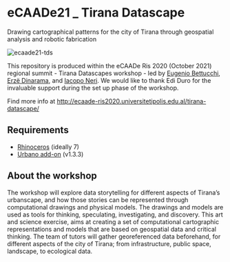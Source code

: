 # eCAADe21 _ Tirana Datascape
Drawing cartographical patterns for the city of Tirana through geospatial analysis and robotic fabrication

![ecaade21-tds](https://user-images.githubusercontent.com/50297074/136700390-4406cc67-b229-40f9-b677-ab3a31703736.jpg)

This repository is produced within the eCAADe Ris 2020 (October 2021) regional summit - Tirana Datascapes workshop - led by [Eugenio Bettucchi](https://www.linkedin.com/in/eugenio-bettucchi-b59683b5), [Erzë Dinarama](https://www.linkedin.com/in/erz%C3%AB-dinarama-20532558/), and [Iacopo Neri](https://www.linkedin.com/in/iacopo-neri-25a375132/). We would like to thank Edi Duro for the invaluable support during the set up phase of the workshop.

Find more info at http://ecaade-ris2020.universitetipolis.edu.al/tirana-datascape/

## Requirements
- [Rhinoceros](https://www.rhino3d.com/download/) (ideally 7)
- [Urbano add-on](https://www.food4rhino.com/app/urbano) (v1.3.3)

## About the workshop
The workshop will explore data storytelling for different aspects of Tirana’s urbanscape, and how those stories can be represented through computational drawings and physical models. The drawings and models are used as tools for thinking, speculating, investigating, and discovery. This art and science exercise, aims at creating a set of computational cartographic representations and models that are based on geospatial data and critical thinking.
The team of tutors will gather georeferenced data beforehand, for different aspects of the city of Tirana; from infrastructure, public space, landscape, to ecological data.
